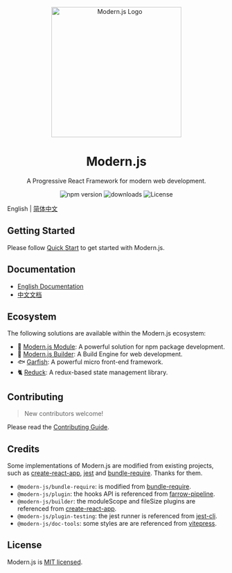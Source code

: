 <p align="center">
  <a href="https://modernjs.dev" target="blank"><img src="https://lf3-static.bytednsdoc.com/obj/eden-cn/ylaelkeh7nuhfnuhf/modernjs-cover.png" width="300" alt="Modern.js Logo" /></a>
</p>

<h1 align="center">Modern.js</h1>

<p align="center">
  A Progressive React Framework for modern web development.
</p>

<p align="center">
  <img src="https://img.shields.io/npm/v/@modern-js/core?style=flat-square&color=00a8f0" alt="npm version" />
  <img src="https://img.shields.io/npm/dm/@modern-js/core.svg?style=flat-square&color=00a8f0" alt="downloads" />
  <img src="https://img.shields.io/npm/l/@modern-js/core?style=flat-square&color=00a8f0" alt="License" />
</p>

English | [简体中文](./README.zh-CN.md)

## Getting Started

Please follow [Quick Start](https://modernjs.dev/en/guides/get-started/quick-start) to get started with Modern.js.

## Documentation

- [English Documentation](https://modernjs.dev/en/)
- [中文文档](https://modernjs.dev)

## Ecosystem

The following solutions are available within the Modern.js ecosystem:

- 🦄 [Modern.js Module](https://modernjs.dev/module-tools/en/): A powerful solution for npm package development.
- 🐧 [Modern.js Builder](https://modernjs.dev/builder/en/): A Build Engine for web development.
- 🐟 [Garfish](https://github.com/web-infra-dev/garfish): A powerful micro front-end framework.
- 🐈 [Reduck](https://github.com/web-infra-dev/reduck): A redux-based state management library.

## Contributing

> New contributors welcome!

Please read the [Contributing Guide](https://github.com/web-infra-dev/modern.js/blob/main/CONTRIBUTING.md).

## Credits

Some implementations of Modern.js are modified from existing projects, such as [create-react-app](https://github.com/facebook/create-react-app), [jest](https://github.com/facebook/jest) and [bundle-require](https://github.com/egoist/bundle-require). Thanks for them.

- `@modern-js/bundle-require`: is modified from [bundle-require](https://github.com/egoist/bundle-require).
- `@modern-js/plugin`: the hooks API is referenced from [farrow-pipeline](https://github.com/farrow-js/farrow/tree/master/packages/farrow-pipeline).
- `@modern-js/builder`: the moduleScope and fileSize plugins are referenced from [create-react-app](https://github.com/facebook/create-react-app).
- `@modern-js/plugin-testing`: the jest runner is referenced from [jest-cli](https://github.com/facebook/jest/blob/fdc74af37235354e077edeeee8aa2d1a4a863032/packages/jest-cli/src/cli/index.ts#L21).
- `@modern-js/doc-tools`: some styles are are referenced from [vitepress](https://github.com/vuejs/vitepress).

## License

Modern.js is [MIT licensed](https://github.com/web-infra-dev/modern.js/blob/main/LICENSE).
